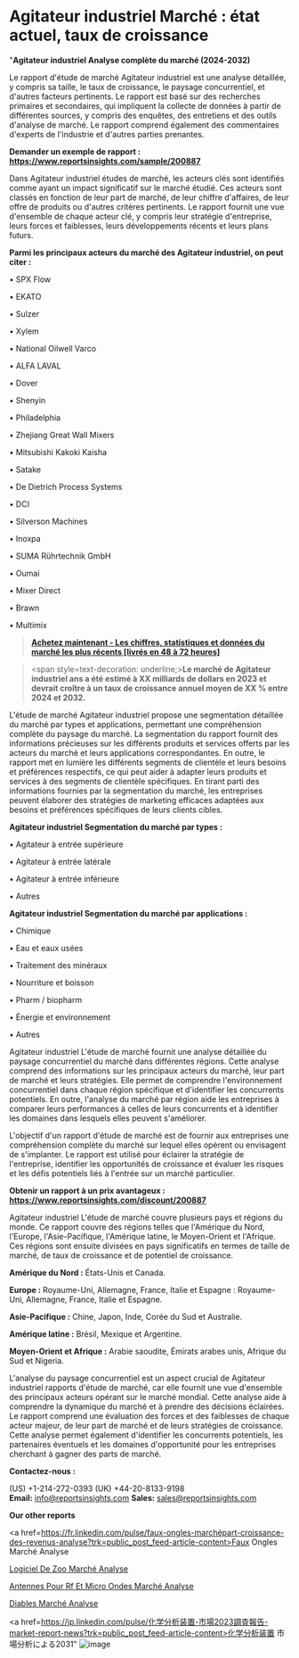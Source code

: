 # Agitateur industriel Marché : état actuel, taux de croissance

"<strong>Agitateur industriel Analyse complète du marché (2024-2032)</strong>

Le rapport d'étude de marché Agitateur industriel est une analyse détaillée, y compris sa taille, le taux de croissance, le paysage concurrentiel, et d'autres facteurs pertinents. Le rapport est basé sur des recherches primaires et secondaires, qui impliquent la collecte de données à partir de différentes sources, y compris des enquêtes, des entretiens et des outils d'analyse de marché. Le rapport comprend également des commentaires d'experts de l'industrie et d'autres parties prenantes.

<strong>Demander un exemple de rapport : </strong><strong><a href=https://www.reportsinsights.com/sample/200887>https://www.reportsinsights.com/sample/200887</a></strong>

Dans Agitateur industriel études de marché, les acteurs clés sont identifiés comme ayant un impact significatif sur le marché étudié. Ces acteurs sont classés en fonction de leur part de marché, de leur chiffre d'affaires, de leur offre de produits ou d'autres critères pertinents. Le rapport fournit une vue d'ensemble de chaque acteur clé, y compris leur stratégie d'entreprise, leurs forces et faiblesses, leurs développements récents et leurs plans futurs.

<strong>Parmi les principaux acteurs du marché des Agitateur industriel, on peut citer :</strong>

• SPX Flow

• EKATO

• Sulzer

• Xylem

• National Oilwell Varco

• ALFA LAVAL

• Dover

• Shenyin

• Philadelphia

• Zhejiang Great Wall Mixers

• Mitsubishi Kakoki Kaisha

• Satake

• De Dietrich Process Systems

• DCI

• Silverson Machines

• Inoxpa

• SUMA Rührtechnik GmbH

• Oumai

• Mixer Direct

• Brawn

• Multimix

<blockquote><a href=https://reportsinsights.com/buynow/200887><span style=text-decoration: underline;><strong>Achetez maintenant - Les chiffres, statistiques et données du marché les plus récents [livrés en 48 à 72 heures]</strong></span></a></blockquote>
<blockquote>
<div class=group w-full text-gray-800 dark:text-gray-100 border-b border-black/10 dark:border-gray-900/50 bg-gray-50 dark:bg-[#444654]>
<div class=flex p-4 gap-4 text-base md:gap-6 md:max-w-2xl lg:max-w-xl xl:max-w-3xl md:py-6 lg:px-0 m-auto>
<div class=relative flex flex-col w-[calc(100%-50px)] gap-1 md:gap-3 lg:w-[calc(100%-115px)]>
<div class=flex flex-grow flex-col gap-3>
<div class=min-h-[20px] flex flex-col items-start gap-4 whitespace-pre-wrap break-words>
<div class=result-streaming markdown prose w-full break-words dark:prose-invert light>

<span style=text-decoration: underline;><strong>Le marché de Agitateur industriel ans a été estimé à XX milliards de dollars en 2023 et devrait croître à un taux de croissance annuel moyen de XX % entre 2024 et 2032.</strong></span>

</div>
</div>
</div>
</div>
</div>
</div></blockquote>
L'étude de marché Agitateur industriel propose une segmentation détaillée du marché par types et applications, permettant une compréhension complète du paysage du marché. La segmentation du rapport fournit des informations précieuses sur les différents produits et services offerts par les acteurs du marché et leurs applications correspondantes. En outre, le rapport met en lumière les différents segments de clientèle et leurs besoins et préférences respectifs, ce qui peut aider à adapter leurs produits et services à des segments de clientèle spécifiques. En tirant parti des informations fournies par la segmentation du marché, les entreprises peuvent élaborer des stratégies de marketing efficaces adaptées aux besoins et préférences spécifiques de leurs clients cibles.

<strong>Agitateur industriel Segmentation du marché par types :</strong>

• Agitateur à entrée supérieure

• Agitateur à entrée latérale

• Agitateur à entrée inférieure

• Autres

<strong>Agitateur industriel Segmentation du marché par applications :</strong>

• Chimique

• Eau et eaux usées

• Traitement des minéraux

• Nourriture et boisson

• Pharm / biopharm

• Énergie et environnement

• Autres

Agitateur industriel L'étude de marché fournit une analyse détaillée du paysage concurrentiel du marché dans différentes régions. Cette analyse comprend des informations sur les principaux acteurs du marché, leur part de marché et leurs stratégies. Elle permet de comprendre l'environnement concurrentiel dans chaque région spécifique et d'identifier les concurrents potentiels. En outre, l'analyse du marché par région aide les entreprises à comparer leurs performances à celles de leurs concurrents et à identifier les domaines dans lesquels elles peuvent s'améliorer.

L'objectif d'un rapport d'étude de marché est de fournir aux entreprises une compréhension complète du marché sur lequel elles opèrent ou envisagent de s'implanter. Le rapport est utilisé pour éclairer la stratégie de l'entreprise, identifier les opportunités de croissance et évaluer les risques et les défis potentiels liés à l'entrée sur un marché particulier.

<strong>Obtenir un rapport à un prix avantageux : <a href=https://www.reportsinsights.com/discount/200887>https://www.reportsinsights.com/discount/200887</a></strong>

Agitateur industriel L'étude de marché couvre plusieurs pays et régions du monde. Ce rapport couvre des régions telles que l'Amérique du Nord, l'Europe, l'Asie-Pacifique, l'Amérique latine, le Moyen-Orient et l'Afrique. Ces régions sont ensuite divisées en pays significatifs en termes de taille de marché, de taux de croissance et de potentiel de croissance.

<strong>Amérique du Nord :</strong> États-Unis et Canada.

<strong>Europe :</strong> Royaume-Uni, Allemagne, France, Italie et Espagne : Royaume-Uni, Allemagne, France, Italie et Espagne.

<strong>Asie-Pacifique :</strong> Chine, Japon, Inde, Corée du Sud et Australie.

<strong>Amérique latine :</strong> Brésil, Mexique et Argentine.

<strong>Moyen-Orient et Afrique :</strong> Arabie saoudite, Émirats arabes unis, Afrique du Sud et Nigeria.

L'analyse du paysage concurrentiel est un aspect crucial de Agitateur industriel rapports d'étude de marché, car elle fournit une vue d'ensemble des principaux acteurs opérant sur le marché mondial. Cette analyse aide à comprendre la dynamique du marché et à prendre des décisions éclairées. Le rapport comprend une évaluation des forces et des faiblesses de chaque acteur majeur, de leur part de marché et de leurs stratégies de croissance. Cette analyse permet également d'identifier les concurrents potentiels, les partenaires éventuels et les domaines d'opportunité pour les entreprises cherchant à gagner des parts de marché.

<strong>Contactez-nous :</strong>

(US) +1-214-272-0393
(UK) +44-20-8133-9198
<strong>Email:</strong> <a>info@reportsinsights.com</a>
<strong>Sales:</strong> <a>sales@reportsinsights.com</a>

<strong>Our other reports</strong>

<a href=https://fr.linkedin.com/pulse/faux-ongles-marchépart-croissance-des-revenus-analyse?trk=public_post_feed-article-content>Faux Ongles Marché Analyse</a>

<a href=https://www.linkedin.com/pulse/logiciel-de-zoo-march%C3%A9informations-couvertes-vg8vf/>Logiciel De Zoo Marché Analyse</a>

<a href=https://www.linkedin.com/pulse/antennes-pour-rf-et-micro-ondes-march%C3%A9-kikuf/>Antennes Pour Rf Et Micro Ondes Marché Analyse</a>

<a href=https://www.linkedin.com/pulse/diables-march%C3%A9-taille-part-perspectives-et-opportunit%C3%A9s-mpmvc/>Diables Marché Analyse</a>

<a href=https://jp.linkedin.com/pulse/化学分析装置-市場2023調査報告-market-report-news?trk=public_post_feed-article-content>化学分析装置 市場分析による2031</a>"
![image](https://github.com/daminid12/RImarketTech/assets/158430485/594690f4-f416-4e27-ad05-2a0073ecdcc6)
